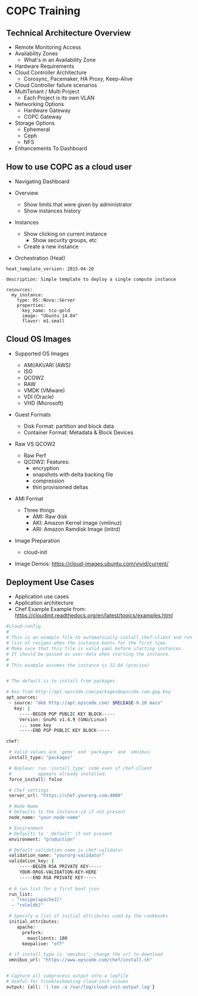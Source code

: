 # COPC Training

## Technical Architecture Overview

* Remote Monitoring Access
* Availability Zones
  * What's in an Availability Zone
* Hardware Requirements
* Cloud Controller Architecture
  * Corosync, Pacemaker, HA Proxy, Keep-Alive
* Cloud Controller failure scenarios
* MultiTenant / Multi Project
  * Each Project is its own VLAN
* Networking Options
  * Hardware Gateway
  * COPC Gateway 
* Storage Options
  * Ephemeral
  * Ceph
  * NFS
* Enhancements To Dashboard

## How to use COPC as a cloud user

* Navigating Dashboard
* Overview
  * Show limits that were given by administrator
  * Show instances history
* Instances
  * Show clicking on current instance
    * Show security groups, etc
  * Create a new instance

* Orchestration (Heat)

```shell
heat_template_version: 2015-04-20

description: Simple template to deploy a single compute instance

resources:
  my_instance:
    type: OS::Nova::Server
    properties:
      key_name: tco-gold 
      image: "Ubuntu 14.04"
      flavor: m1.small
```

## Cloud OS Images


* Supported OS Images
  * AMI/AKI/ARI (AWS)
  * ISO
  * QCOW2
  * RAW 
  * VMDK (VMware)
  * VDI (Oracle)
  * VHD (Microsoft)

* Guest Formats
  * Disk Format: partition and block data
  * Container Format: Metadata & Block Devices

* Raw VS QCOW2
  * Raw Perf
  * QCOW2: Features:
    * encryption
    * snapshots with delta backing file
    * compression
    * thin provisioned deltas 

* AMI Format
  * Three things
    * AMI: Raw disk
    * AKI: Amazon Kernel image (vmlinuz)
    * ARI: Amazon Ramdisk Image (initrd)


* Image Preparation
  * cloud-init

* Image Demos:
  https://cloud-images.ubuntu.com/vivid/current/


## Deployment Use Cases

* Application use cases
* Application architecture
* Chef Example
Example from: https://cloudinit.readthedocs.org/en/latest/topics/examples.html

```bash
#cloud-config
#
# This is an example file to automatically install chef-client and run a 
# list of recipes when the instance boots for the first time.
# Make sure that this file is valid yaml before starting instances.
# It should be passed as user-data when starting the instance.
#
# This example assumes the instance is 12.04 (precise)


# The default is to install from packages. 

# Key from http://apt.opscode.com/packages@opscode.com.gpg.key
apt_sources:
 - source: "deb http://apt.opscode.com/ $RELEASE-0.10 main"
   key: |
     -----BEGIN PGP PUBLIC KEY BLOCK-----
     Version: GnuPG v1.4.9 (GNU/Linux)
     ... some key
     -----END PGP PUBLIC KEY BLOCK-----

chef:

 # Valid values are 'gems' and 'packages' and 'omnibus'
 install_type: "packages"

 # Boolean: run 'install_type' code even if chef-client
 #          appears already installed.
 force_install: false

 # Chef settings
 server_url: "https://chef.yourorg.com:4000"

 # Node Name
 # Defaults to the instance-id if not present
 node_name: "your-node-name"

 # Environment
 # Defaults to '_default' if not present
 environment: "production"

 # Default validation name is chef-validator
 validation_name: "yourorg-validator"
 validation_key: |
     -----BEGIN RSA PRIVATE KEY-----
     YOUR-ORGS-VALIDATION-KEY-HERE
     -----END RSA PRIVATE KEY-----
 
 # A run list for a first boot json
 run_list:
  - "recipe[apache2]"
  - "role[db]"

 # Specify a list of initial attributes used by the cookbooks
 initial_attributes:
    apache:
      prefork:
        maxclients: 100
      keepalive: "off"

 # if install_type is 'omnibus', change the url to download
 omnibus_url: "https://www.opscode.com/chef/install.sh"


# Capture all subprocess output into a logfile
# Useful for troubleshooting cloud-init issues
output: {all: '| tee -a /var/log/cloud-init-output.log'}
```

